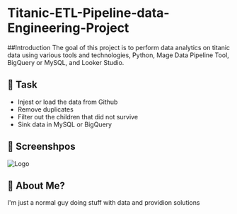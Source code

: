 # Titanic-ETL-Pipeline-data-Engineering-Project

##Introduction
The goal of this project is to perform data analytics on titanic data using various tools and technologies, Python, Mage Data Pipeline Tool, BigQuery or MySQL, and Looker Studio.

## 🚀 Task
- Injest or load the data from Github
- Remove duplicates
- Filter out the children that did not survive
- Sink data in MySQL or BigQuery

## 🚀 Screenshpos
![Logo]([https://dev-to-uploads.s3.amazonaws.com/uploads/articles/th5xamgrr6se0x5ro4g6.png](https://github.com/Abiodun/Titanic-ETL-Pipeline-data-Engineering-project/blob/3a938d9c6ed9e460b9ae97b70a723210ba2752e9/screenshot/data_import.png)https://github.com/Abiodun/Titanic-ETL-Pipeline-data-Engineering-project/blob/3a938d9c6ed9e460b9ae97b70a723210ba2752e9/screenshot/data_import.png)

## 🚀 About Me?
I'm just a normal guy doing stuff with data and providion solutions
